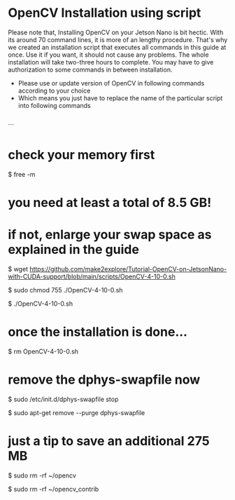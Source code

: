 # OpenCV Installation using script
  
Please note that, Installing OpenCV on your Jetson Nano is bit hectic. With its around 70 command lines, it is more of an lengthy procedure. That's why we created an installation script that executes all commands in this guide at once. Use it if you want, it should not cause any problems. The whole installation will take two-three hours to complete. You may have to give authorization to some commands in between installation.
  
- Please use or update version of OpenCV in following commands according to your choice
- Which means you just have to replace the name of the particular script into following commands  
  
</br>
```
  
# check your memory first
$ free -m  
  
# you need at least a total of 8.5 GB!  
# if not, enlarge your swap space as explained in the guide  
  
$ wget https://github.com/make2explore/Tutorial-OpenCV-on-JetsonNano-with-CUDA-support/blob/main/scripts/OpenCV-4-10-0.sh  
  
$ sudo chmod 755 ./OpenCV-4-10-0.sh  
  
$ ./OpenCV-4-10-0.sh  
  
# once the installation is done...  
  
$ rm OpenCV-4-10-0.sh  
  
# remove the dphys-swapfile now  
  
$ sudo /etc/init.d/dphys-swapfile stop  
  
$ sudo apt-get remove --purge dphys-swapfile  
  
# just a tip to save an additional 275 MB  
  
$ sudo rm -rf ~/opencv  
  
$ sudo rm -rf ~/opencv_contrib  
  
```